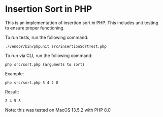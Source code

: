 # Insertion Sort in PHP

This is an implementation of insertion sort in PHP. This includes unit testing to ensure proper functioning.

To run tests, run the following command:
```
./vendor/bin/phpunit src/insertionSortTest.php
```

To run via CLI, run the following command:
```
php src/sort.php {arguments to sort}
```

Example:
```
php src/sort.php 5 4 2 8 
```

Result:
```
2 4 5 8
```

Note: this was tested on MacOS 13.5.2 with PHP 8.0 
